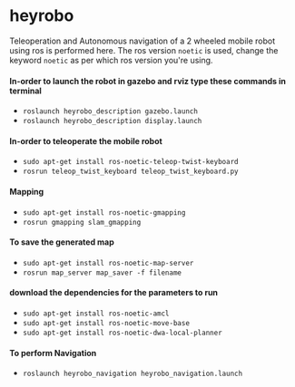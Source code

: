 # heyrobo
Teleoperation and Autonomous navigation of a 2 wheeled mobile robot using ros is performed here.
The ros version `noetic` is used, change the keyword `noetic` as per which ros version you're using.


#### In-order to launch the robot in gazebo and rviz type these commands in terminal
* `roslaunch heyrobo_description gazebo.launch`
* `roslaunch heyrobo_description display.launch`
#### In-order to teleoperate the mobile robot
* `sudo apt-get install ros-noetic-teleop-twist-keyboard`
* `rosrun teleop_twist_keyboard teleop_twist_keyboard.py`
#### Mapping
* `sudo apt-get install ros-noetic-gmapping`
* `rosrun gmapping slam_gmapping`
#### To save the generated map
* `sudo apt-get install ros-noetic-map-server`
* `rosrun map_server map_saver -f filename`
#### download the dependencies for the parameters to run
* `sudo apt-get install ros-noetic-amcl`
* `sudo apt-get install ros-noetic-move-base`
* `sudo apt-get install ros-noetic-dwa-local-planner`
#### To perform Navigation 
* `roslaunch heyrobo_navigation heyrobo_navigation.launch`
